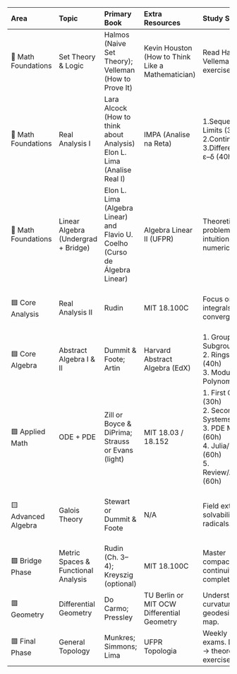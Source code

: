 | Area                | Topic                               | Primary Book                                          | Extra Resources                                      | Study Strategy                                                 |   Hours | Observations                                              |
|:--------------------|:------------------------------------|:------------------------------------------------------|:-------------------------------------------------|:---------------------------------------------------------------|--------:|:----------------------------------------------------------|
| 🔶 Math Foundations | Set Theory & Logic                  | Halmos (Naive Set Theory); Velleman (How to Prove It) | Kevin Houston (How to Think Like a Mathematician) | Read Halmos + Velleman. Do proof exercises by hand.            |      90 | Focus on functions, countability, and proof mastery.      |
| 🔶 Math Foundations | Real Analysis I                     | Lara Alcock (How to think about Analysis) Elon L. Lima (Analise Real I)                                | IMPA (Analise na Reta)                                    | 1.Sequences & Limits (30h)<br>  2.Continuity (30h)<br> 3.Differentiation & ε–δ (40h)               |      100 |     |
| 🔶 Math Foundations | Linear Algebra (Undergrad + Bridge) |Elon L. Lima (Algebra Linear) and Flavio U. Coelho (Curso de Álgebra Linear)    | Algebra Linear II (UFPR)                                | Theoretical problems + matrix intuition. Avoid numerical-only. |      90 | Master duality, eigenvalues, spectral theorem.            |
| 🟦 Core Analysis    | Real Analysis II                    | Rudin                              | MIT 18.100C                                      | Focus on Riemann integrals, uniform convergence.               |      90 | Practice integration theory and functional convergence.   |
| 🟦 Core Algebra     | Abstract Algebra I & II             | Dummit & Foote; Artin                                 | Harvard Abstract Algebra (EdX)                   | 	1. Groups & Subgroups (40h)<br>2. Rings & Fields (40h)<br>3. Modules & Polynomials (40h)                   |      120 | Connect to Galois Theory later.                           |
| 🟩 Applied Math     | ODE + PDE                           | Zill or Boyce & DiPrima; Strauss or Evans (light)     | MIT 18.03 / 18.152                               | 1. First Order ODEs (30h)<br>2. Second Order & Systems (30h)<br>3. PDE Methods (60h)<br>4. Julia/Modeling (60h)<br>5. Review/Applications (60h)                        |      240 | Solve by hand + use Julia for modeling. |
| 🟨 Advanced Algebra | Galois Theory                       | Stewart or Dummit & Foote                             | N/A                                              | Field extensions, solvability by radicals.                     |      90 | Bridge between Abstract Algebra and advanced math.        |
| 🟪 Bridge Phase     | Metric Spaces & Functional Analysis | Rudin (Ch. 3–4); Kreyszig (optional)                  | MIT 18.100C                                      | Master compactness, continuity, completeness.                  |      90 | Core for Topology and Analysis.                           |
| 🟥 Geometry         | Differential Geometry               | Do Carmo; Pressley                                    | TU Berlin or MIT OCW Differential Geometry       | Understand curvature, geodesics, Gauss map.                    |      90 | Must follow multivariable calc + linear algebra.          |
| 🟥 Final Phase      | General Topology                    | Munkres; Simmons; Lima                                    | UFPR Topologia                                        | Weekly mock exams. Definitions → theorems → exercises.         |      120 | Prepare for intensive PhD admission testing.              |
